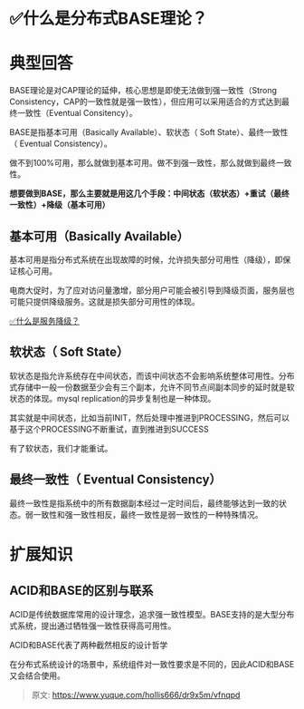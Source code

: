 # ✅什么是分布式BASE理论？


# 典型回答

BASE理论是对CAP理论的延伸，核心思想是即使无法做到强一致性（Strong Consistency，CAP的一致性就是强一致性），但应用可以采用适合的方式达到最终一致性（Eventual Consitency）。

BASE是指基本可用（Basically Available）、软状态（ Soft State）、最终一致性（ Eventual Consistency）。

做不到100%可用，那么就做到基本可用。做不到强一致性，那么就做到最终一致性。

**想要做到BASE，那么主要就是用这几个手段：中间状态（软状态）+重试（最终一致性）+降级（基本可用）**

## 基本可用（Basically Available）
基本可用是指分布式系统在出现故障的时候，允许损失部分可用性（降级），即保证核心可用。

电商大促时，为了应对访问量激增，部分用户可能会被引导到降级页面，服务层也可能只提供降级服务。这就是损失部分可用性的体现。

[✅什么是服务降级？](https://www.yuque.com/hollis666/dr9x5m/eukvb5?view=doc_embed)


## 软状态（ Soft State）
软状态是指允许系统存在中间状态，而该中间状态不会影响系统整体可用性。分布式存储中一般一份数据至少会有三个副本，允许不同节点间副本同步的延时就是软状态的体现。mysql replication的异步复制也是一种体现。

其实就是中间状态，比如当前INIT，然后处理中推进到PROCESSING，然后可以基于这个PROCESSING不断重试，直到推进到SUCCESS

有了软状态，我们才能重试。

## 最终一致性（ Eventual Consistency）
最终一致性是指系统中的所有数据副本经过一定时间后，最终能够达到一致的状态。弱一致性和强一致性相反，最终一致性是弱一致性的一种特殊情况。

# 扩展知识

## ACID和BASE的区别与联系

ACID是传统数据库常用的设计理念，追求强一致性模型。BASE支持的是大型分布式系统，提出通过牺牲强一致性获得高可用性。

ACID和BASE代表了两种截然相反的设计哲学

在分布式系统设计的场景中，系统组件对一致性要求是不同的，因此ACID和BASE又会结合使用。


> 原文: <https://www.yuque.com/hollis666/dr9x5m/vfnqpd>